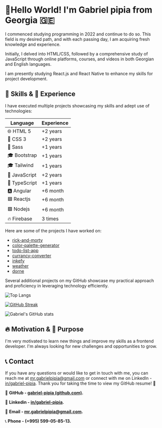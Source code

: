 
# 👋Hello World! I'm Gabriel pipia from Georgia 🇬🇪

I commenced studying programming in 2022 and continue to do so. This field is my desired path, and with each passing day, I am acquiring fresh knowledge and experience.

Initially, I delved into HTML/CSS, followed by a comprehensive study of JavaScript through online platforms, courses, and videos in both Georgian and English languages.

I am presently studying React.js and React Native to enhance my skills for project development.

## 🚀 Skills & 💼 Experience

I have executed multiple projects showcasing my skills and adept use of technologies:

| Language       | Experience |
|----------------|------------|
| 🌐 HTML 5      | +2 years   |
| 🎨 CSS 3       | +2 years   |
| 🎨 Sass        | +1 years   |
| 🎓 Bootstrap   | +1 years   |
| 🎓 Tailwind    | +1 years   |
| 🚀 JavaScript  | +2 years   |
| 🚀 TypeScript  | +1 years   |
| 🅰️ Angular     | +6 month   |
| 🟦 Reactjs     | +6 month   |
| 🟩 Nodejs      | +6 month   |
| 🔥 Firebase    | 3 times    |

Here are some of the projects I have worked on:

- [rick-and-morty](https://gp-rick-and-morty.netlify.app)
- [color-palette-generator](https://gp-color-palette-generator.netlify.app)
- [todo-list-app](https://gp-todo-list-app.netlify.app)
- [currancy-converter](https://gp-currancy-converter.netlify.app)
- [inkefy](https://gp-inkefy.netlify.app)
- [weather](https://gp-weather.netlify.app/)
- [dorne](https://gp-dorne.netlify.app/)

Several additional projects on my GitHub showcase my practical approach and proficiency in leveraging technology efficiently.

![Top Langs](https://github-readme-stats.vercel.app/api/top-langs/?username=gabriel-pipia&theme=default&border_radius=5&layout=compact&hide_progress=true)

[![GitHub Streak](https://github-readme-streak-stats.herokuapp.com?user=gabriel-pipia&theme=ambient-gradient&border_radius=5&date_format=j%20M%5B%20Y%5D&border=EBEBEB)](https://git.io/streak-stats)

![Gabriel's GitHub stats](https://github-readme-stats.vercel.app/api?username=gabriel-pipia&theme=ambient_gradient&show_icons=true)

## 🔥 Motivation & 🎯 Purpose

I'm very motivated to learn new things and improve my skills as a frontend developer. I'm always looking for new challenges and opportunities to grow.

## 📞 Contact

If you have any questions or would like to get in touch with me, you can reach me at mr.gabrielpipia@gmail.com or connect with me on LinkedIn - [in/gabriel-pipia](https://www.linkedin.com/in/gabriel-pipia). Thank you for taking the time to view my GitHub resume! 🤝

🔗 **GitHub - [gabriel-pipia (github.com)](https://github.com/gabriel-pipia).**

🔗 **Linkedin - [in/gabriel-pipia](https://www.linkedin.com/in/gabriel-pipia).**

📩 **Email - mr.gabrielpipia@gmail.com.**

 📞 **Phone - (+995) 599-05-85-13.**
